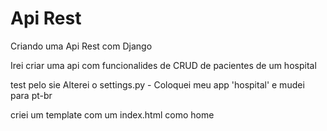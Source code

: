 # Api Rest

 Criando uma Api Rest com Django

 Irei criar uma api com funcionalides de CRUD de pacientes de um hospital
 
 test pelo sie
 Alterei o settings.py - Coloquei meu app 'hospital' e mudei para pt-br

 criei um template com um index.html como home
 

